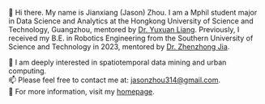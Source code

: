 👋 Hi there. My name is Jianxiang (Jason) Zhou. I am a Mphil student major in Data Science and Analytics at the Hongkong University of Science and Technology, Guangzhou, mentored by [Dr. Yuxuan Liang](https://citymind.top/). Previously, I received my B.E. in Robotics Engineering from the Southern University of Science and Technology in 2023, mentored by [Dr. Zhenzhong Jia](https://www.sustech.edu.cn/en/faculties/jiazhenzhong.html).

🔭 I am deeply interested in spatiotemporal data mining and urban computing.  
📫 Please feel free to contact me at: jasonzhou314@gmail.com.  
🌈 For more information, visit my [homepage](https://jasonz5.github.io/).

